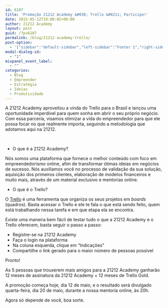 ```yaml
---
id: 6107
title: 'Promoção 21212 Academy &#038; Trello &#8211; Participe!'
date: 2015-05-12T19:00:02+00:00
author: 21212 Academy
layout: post
guid: /?p=6107
permalink: /blog/21212-academy-trello/
post-option:
  - '{"sidebar":"default-sidebar","left-sidebar":"Footer 1","right-sidebar":"Footer 1","page-title":"","page-caption":""}'
modal-dialog-id:
  - "1"
mixpanel_event_label:
  - ""
categories:
  - Blog
  - Empreender
  - Estratégia
  - Ideias
  - Produtividade
---
```

A 21212 Academy aproveitou a vinda do Trello para o Brasil e lançou uma oportunidade imperdível para quem sonha em abrir o seu próprio negócio. Com essa parceria, visamos otimizar a vida do empreendedor para que ele possa focar no que realmente importa, seguindo a metodologia que adotamos aqui na 21212.

&nbsp;

  * O que é a 21212 Academy?

Nós somos uma plataforma que fornece o melhor conteúdo com foco em empreendedorismo online, afim de transformar ótimas ideias em negócios de sucesso. Nós auxiliamos você no processo de validação da sua solução, aquisição dos primeiros clientes, elaboração de modelos financeiros e muito mais, através de um material exclusivo e mentorias online.

  * O que é o Trello?

O [Trello](http://trello.com) é uma ferramenta que organiza os seus projetos em _boards_ (quadros). Basta acessar o Trello e ele te fala o que está sendo feito, quem está trabalhando nessa tarefa e em que etapa ela se encontra.

Existe uma maneira bem fácil de testar tudo o que a 21212 Academy e o Trello oferecem, basta seguir o passo a passo:

  * Registre-se na 21212 Academy
  * Faça o login na plataforma
  * Na coluna esquerda, clique em “Indicações”
  * Compartilhe o link gerado para o maior número de pessoas possível

Pronto!

As 5 pessoas que trouxerem mais amigos para a 21212 Academy ganharão 12 meses de assinatura da 21212 Academy + 12 meses de Trello Gold.

A promoção começa hoje, dia 12 de maio, e o resultado será divulgado quarta-feira, dia 20 de maio, durante a nossa mentoria online, às 20h.

Agora só depende de você, boa sorte.

&nbsp;

&nbsp;